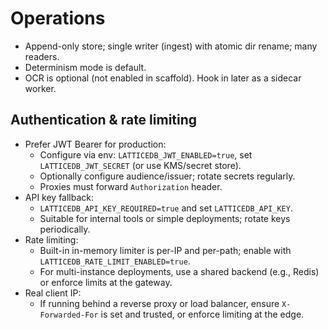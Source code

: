 # Operations

- Append-only store; single writer (ingest) with atomic dir rename; many readers.
- Determinism mode is default.
- OCR is optional (not enabled in scaffold). Hook in later as a sidecar worker.

## Authentication & rate limiting

- Prefer JWT Bearer for production:
	- Configure via env: `LATTICEDB_JWT_ENABLED=true`, set `LATTICEDB_JWT_SECRET` (or use KMS/secret store).
	- Optionally configure audience/issuer; rotate secrets regularly.
	- Proxies must forward `Authorization` header.
- API key fallback:
	- `LATTICEDB_API_KEY_REQUIRED=true` and set `LATTICEDB_API_KEY`.
	- Suitable for internal tools or simple deployments; rotate keys periodically.
- Rate limiting:
	- Built-in in-memory limiter is per-IP and per-path; enable with `LATTICEDB_RATE_LIMIT_ENABLED=true`.
	- For multi-instance deployments, use a shared backend (e.g., Redis) or enforce limits at the gateway.
- Real client IP:
	- If running behind a reverse proxy or load balancer, ensure `X-Forwarded-For` is set and trusted, or enforce limiting at the edge.